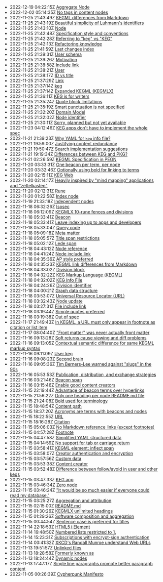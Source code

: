 * 2022-12-19 04:22:15Z [Aggregate Node](../118)
* 2022-12-02 05:14:35Z [No tags in content nodes](../117)
* 2022-11-25 21:43:49Z [KEGML differences from Markdown](../42)
* 2022-11-25 21:43:19Z [Beautiful simplicity of Luhmann's identifiers](../4)
* 2022-11-25 21:43:10Z [Node](../39)
* 2022-11-25 21:42:48Z [Specification style and conventions](../37)
* 2022-11-25 21:42:28Z [Referring to "keg" vs "KEG"](../36)
* 2022-11-25 21:42:13Z [Refactoring knowledge](../32)
* 2022-11-25 21:41:59Z [Last changes index](../3)
* 2022-11-25 21:39:31Z [User schema](../29)
* 2022-11-25 21:39:26Z [Motivation](../28)
* 2022-11-25 21:38:58Z [Include link](../24)
* 2022-11-25 21:38:21Z [User](../21)
* 2022-11-25 21:38:17Z [ID vs title](../20)
* 2022-11-25 21:37:29Z [Link](../18)
* 2022-11-25 21:37:14Z [keg](../15)
* 2022-11-25 21:37:14Z [Expanded KEGML (KEGMLX)](../17)
* 2022-11-25 21:36:11Z [KEG is for writers](../13)
* 2022-11-25 21:35:24Z [Quote block limitations](../105)
* 2022-11-25 21:35:19Z [Smart punctuation is not specified](../104)
* 2022-11-25 21:32:20Z [Domain Model](../10)
* 2022-11-25 21:32:02Z [Node identifier](../1)
* 2022-11-25 21:30:11Z [Sorry, planned but not yet available](../0)
* 2022-11-23 04:12:46Z [KEG apps don't have to implement the whole spec](../116)
* 2022-11-21 21:39:23Z [Why YAML for `keg` info file?](../112)
* 2022-11-21 19:59:00Z [Justifying content redundancy](../111)
* 2022-11-21 19:50:47Z [Search implementation suggestions](../110)
* 2022-11-21 19:19:34Z [Differences between KEG and PKG?](../109)
* 2022-11-21 02:26:59Z [KEGML Specification in PEGN](../55)
* 2022-11-20 03:33:31Z [One beacon per term, per node](../92)
* 2022-11-20 03:32:46Z [Optionally using bold for linking to terms](../72)
* 2022-11-20 02:15:11Z [KEG Web](../107)
* 2022-11-20 02:14:17Z [Heavily inspired by "mind mapping" applications and "zettelkasten"](../101)
* 2022-11-20 02:12:31Z [Rune](../100)
* 2022-11-20 01:22:58Z [Index node](../64)
* 2022-11-19 21:33:18Z [Independent nodes](../26)
* 2022-11-18 06:32:26Z [Isosec](../84)
* 2022-11-18 06:12:09Z [KEGMLX 10-rune fences and divisions](../16)
* 2022-11-18 05:33:41Z [Beacon](../99)
* 2022-11-18 05:33:41Z [Leave indexing up to apps and developers](../89)
* 2022-11-18 05:33:04Z [Query code](../38)
* 2022-11-18 05:09:18Z [Meta matter](../82)
* 2022-11-18 05:05:57Z [Title span restrictions](../81)
* 2022-11-18 05:02:12Z [Lede span](../79)
* 2022-11-18 04:43:12Z [Node reference](../78)
* 2022-11-18 04:41:24Z [Node include link](../77)
* 2022-11-18 04:35:36Z [AP style preferred](../6)
* 2022-11-18 04:35:23Z [KEGML link differences from Markdown](../57)
* 2022-11-18 04:33:02Z [Division block](../52)
* 2022-11-18 04:32:22Z [KEG Markup Language (KEGML)](../50)
* 2022-11-18 04:32:02Z [KEG Info File](../48)
* 2022-11-18 04:24:26Z [Division identifier](../45)
* 2022-11-18 04:00:21Z [Graph data structure](../43)
* 2022-11-18 03:53:07Z [Universal Resource Locator (URL)](../30)
* 2022-11-18 03:32:43Z [Node update](../108)
* 2022-11-18 03:27:31Z [File include link](../25)
* 2022-11-18 03:19:44Z [Simple quotes preferred](../103)
* 2022-11-18 03:19:38Z [Out of spec](../102)
* 2022-11-17 21:49:43Z [In KEGML, a URL must only appear in footnote as citation or list item](../74)
* 2022-11-17 08:04:40Z ["Front matter" was never actually front matter](../83)
* 2022-11-16 09:13:28Z [Soft returns cause viewing and diff problems](../91)
* 2022-11-16 09:13:05Z [Contextual semantic difference for same KEGML markup syntax](../85)
* 2022-11-16 09:11:09Z [User keg](../69)
* 2022-11-16 09:08:23Z [Second brain](../49)
* 2022-11-16 09:05:36Z [Tim Berners-Lee warned against "slugs" in the 90s](../2)
* 2022-11-16 05:53:53Z [Publication, distribution, and exchange strategies](../90)
* 2022-11-16 03:21:46Z [Beacon span](../27)
* 2022-11-16 03:15:46Z [Enable good content creators](../12)
* 2022-11-15 22:19:44Z [Advantage of beacon terms over hyperlinks](../97)
* 2022-11-15 21:56:22Z [Only one heading per node README.md file](../86)
* 2022-11-15 21:24:08Z [Bold used for terminology](../62)
* 2022-11-15 18:48:54Z [Content path](../93)
* 2022-11-15 18:37:20Z [Acronyms are terms with beacons and nodes](../96)
* 2022-11-15 18:22:55Z [URL](../95)
* 2022-11-15 18:16:28Z [Citation](../94)
* 2022-11-15 05:06:03Z [No Markdown reference links (except footnotes)](../51)
* 2022-11-15 04:57:28Z [Footnote](../40)
* 2022-11-15 04:47:58Z [Simplified YAML structured data](../88)
* 2022-11-15 04:14:59Z [No support for tab or carriage return](../87)
* 2022-11-15 03:58:41Z [KEGML element: inflect span](../75)
* 2022-11-15 03:58:07Z [Creator authentication and encryption](../70)
* 2022-11-15 03:57:56Z [Custom data](../7)
* 2022-11-15 03:53:38Z [Content creator](../68)
* 2022-11-15 03:52:48Z [Difference between follow/avoid in user and other kegs](../67)
* 2022-11-15 03:47:33Z [KEG app](../63)
* 2022-11-15 03:46:34Z [Zero node](../59)
* 2022-11-15 03:46:24Z ["It would be so much easier if everyone could read my database."](../58)
* 2022-11-15 03:25:27Z [Aggregation and attribution](../5)
* 2022-11-15 02:15:00Z [README.md](../41)
* 2022-11-15 01:30:26Z [KEGMLX unlimited headings](../35)
* 2022-11-15 01:29:26Z [Software composition and aggregation](../31)
* 2022-11-15 00:44:54Z [Sentence case is preferred for titles](../80)
* 2022-11-14 22:18:53Z [HTML5 i Element](../23)
* 2022-11-14 16:48:50Z [Numbered lists restricted to 1.](../73)
* 2022-11-14 15:23:31Z [Subscriptions with encrypt-sign authentication](../71)
* 2022-11-14 00:41:32Z [XKCD's Randall Munroe understand Web URLs](../66)
* 2022-11-13 19:51:57Z [Unlinked files](../61)
* 2022-11-13 18:28:58Z [Formerly known as](../14)
* 2022-11-13 18:24:44Z [Dynamic nodes](../11)
* 2022-11-13 17:47:17Z [Single line paragraphs promote better paragraph content](../60)
* 2022-11-05 00:26:39Z [Cypherpunk Manifesto](../8)
